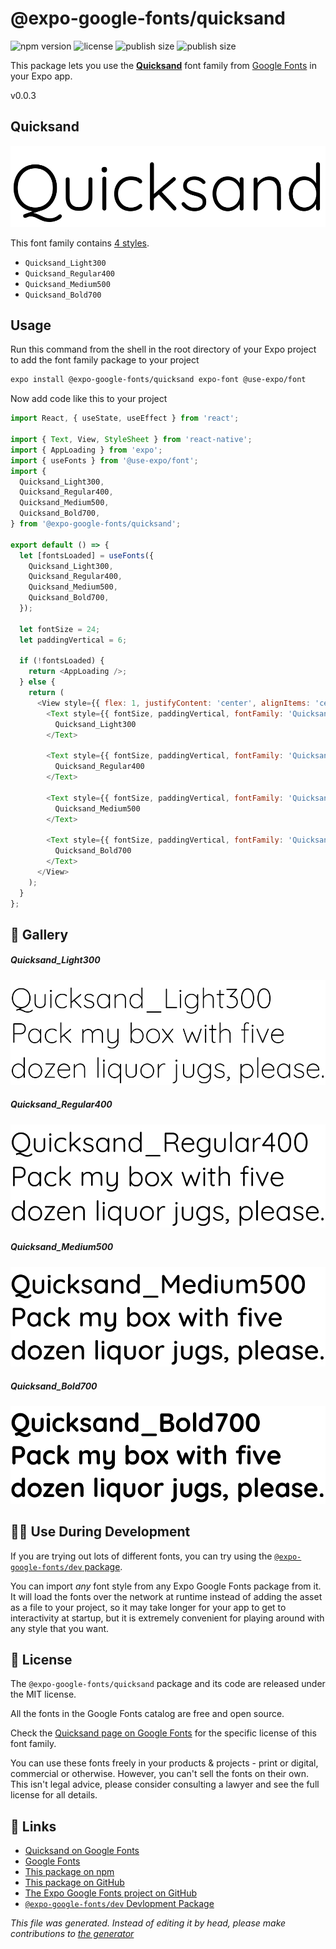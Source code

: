 # @expo-google-fonts/quicksand

![npm version](https://flat.badgen.net/npm/v/@expo-google-fonts/quicksand)
![license](https://flat.badgen.net/github/license/expo/google-fonts)
![publish size](https://flat.badgen.net/packagephobia/install/@expo-google-fonts/quicksand)
![publish size](https://flat.badgen.net/packagephobia/publish/@expo-google-fonts/quicksand)

This package lets you use the [**Quicksand**](https://fonts.google.com/specimen/Quicksand) font family from [Google Fonts](https://fonts.google.com/) in your Expo app.

v0.0.3

## Quicksand

![Quicksand](./font-family.png)

This font family contains [4 styles](#gallery).

- `Quicksand_Light300`
- `Quicksand_Regular400`
- `Quicksand_Medium500`
- `Quicksand_Bold700`

## Usage

Run this command from the shell in the root directory of your Expo project to add the font family package to your project
```sh
expo install @expo-google-fonts/quicksand expo-font @use-expo/font
```

Now add code like this to your project
```js
import React, { useState, useEffect } from 'react';

import { Text, View, StyleSheet } from 'react-native';
import { AppLoading } from 'expo';
import { useFonts } from '@use-expo/font';
import {
  Quicksand_Light300,
  Quicksand_Regular400,
  Quicksand_Medium500,
  Quicksand_Bold700,
} from '@expo-google-fonts/quicksand';

export default () => {
  let [fontsLoaded] = useFonts({
    Quicksand_Light300,
    Quicksand_Regular400,
    Quicksand_Medium500,
    Quicksand_Bold700,
  });

  let fontSize = 24;
  let paddingVertical = 6;

  if (!fontsLoaded) {
    return <AppLoading />;
  } else {
    return (
      <View style={{ flex: 1, justifyContent: 'center', alignItems: 'center' }}>
        <Text style={{ fontSize, paddingVertical, fontFamily: 'Quicksand_Light300' }}>
          Quicksand_Light300
        </Text>

        <Text style={{ fontSize, paddingVertical, fontFamily: 'Quicksand_Regular400' }}>
          Quicksand_Regular400
        </Text>

        <Text style={{ fontSize, paddingVertical, fontFamily: 'Quicksand_Medium500' }}>
          Quicksand_Medium500
        </Text>

        <Text style={{ fontSize, paddingVertical, fontFamily: 'Quicksand_Bold700' }}>
          Quicksand_Bold700
        </Text>
      </View>
    );
  }
};

```

## 🔡 Gallery

##### Quicksand_Light300
![Quicksand_Light300](./1d9cb44be0f4a238981aae2eb07e9157e00c48fae09163bea0866e136d1c3f1f.ttf.png)

##### Quicksand_Regular400
![Quicksand_Regular400](./0f408f35c3679417b5580701f3ac08830ce36535af5a643a2ef5b59e91c3c6b7.ttf.png)

##### Quicksand_Medium500
![Quicksand_Medium500](./76d743f0975259e38b62a1b671044d0a6584e7ae0a8389a9dca5d6d7e5e24031.ttf.png)

##### Quicksand_Bold700
![Quicksand_Bold700](./6bb475d143c61221c4ea174d3c51728268e58b12dbc14600d59020ef8deaaead.ttf.png)


## 👩‍💻 Use During Development

If you are trying out lots of different fonts, you can try using the [`@expo-google-fonts/dev` package](https://github.com/expo/google-fonts/tree/master/font-packages/dev#readme).

You can import *any* font style from any Expo Google Fonts package from it. It will load the fonts
over the network at runtime instead of adding the asset as a file to your project, so it may take longer
for your app to get to interactivity at startup, but it is extremely convenient
for playing around with any style that you want.

## 📖 License

The `@expo-google-fonts/quicksand` package and its code are released under the MIT license.

All the fonts in the Google Fonts catalog are free and open source.

Check the [Quicksand page on Google Fonts](https://fonts.google.com/specimen/Quicksand) for the specific license of this font family.

You can use these fonts freely in your products & projects - print or digital, commercial or otherwise. However, you can't sell the fonts on their own. This isn't legal advice, please consider consulting a lawyer and see the full license for all details.

## 🔗 Links

- [Quicksand on Google Fonts](https://fonts.google.com/specimen/Quicksand)
- [Google Fonts](https://fonts.google.com/)
- [This package on npm](https://www.npmjs.com/package/@expo-google-fonts/quicksand)
- [This package on GitHub](https://github.com/expo/google-fonts/tree/master/font-packages/quicksand)
- [The Expo Google Fonts project on GitHub](https://github.com/expo/google-fonts)
- [`@expo-google-fonts/dev` Devlopment Package](https://github.com/expo/google-fonts/tree/master/font-packages/dev)


*This file was generated. Instead of editing it by head, please make contributions to [the generator](https://github.com/expo/google-fonts/tree/master/packages/generator)*
